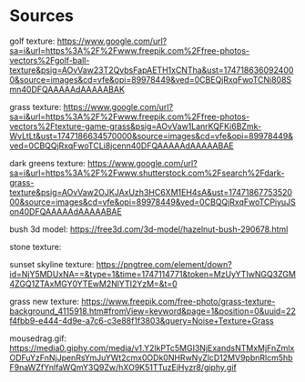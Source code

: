 # Sources

golf texture: https://www.google.com/url?sa=i&url=https%3A%2F%2Fwww.freepik.com%2Ffree-photos-vectors%2Fgolf-ball-texture&psig=AOvVaw23T2QvbsFapAETH1xCNTha&ust=1747186360924000&source=images&cd=vfe&opi=89978449&ved=0CBEQjRxqFwoTCNi808Smn40DFQAAAAAdAAAAABAK

grass texture: https://www.google.com/url?sa=i&url=https%3A%2F%2Fwww.freepik.com%2Ffree-photos-vectors%2Ftexture-game-grass&psig=AOvVaw1LanrKQFKi6BZmk-WvLtLt&ust=1747186634570000&source=images&cd=vfe&opi=89978449&ved=0CBQQjRxqFwoTCLi8jcenn40DFQAAAAAdAAAAABAE

dark greens texture: https://www.google.com/url?sa=i&url=https%3A%2F%2Fwww.shutterstock.com%2Fsearch%2Fdark-grass-texture&psig=AOvVaw2OJKJAxUzh3HC6XM1EH4sA&ust=1747186775352000&source=images&cd=vfe&opi=89978449&ved=0CBQQjRxqFwoTCPiyuJSon40DFQAAAAAdAAAAABAE

bush 3d model: https://free3d.com/3d-model/hazelnut-bush-290678.html

stone texture:

sunset skyline texture: https://pngtree.com/element/down?id=NjY5MDUxNA==&type=1&time=1747114771&token=MzUyYTIwNGQ3ZGM4ZGQ1ZTAxMGY0YTEwM2NlYTI2YzM=&t=0

grass new texture: https://www.freepik.com/free-photo/grass-texture-background_4115918.htm#fromView=keyword&page=1&position=0&uuid=22f4fbb9-e444-4d9e-a7c6-c3e88f1f3803&query=Noise+Texture+Grass

mousedrag.gif: https://media0.giphy.com/media/v1.Y2lkPTc5MGI3NjExandsNTMxMjFnZmlxODFuYzFnNjJpenRsYmJuYWt2cmx0ODk0NHRwNyZlcD12MV9pbnRlcm5hbF9naWZfYnlfaWQmY3Q9Zw/hXO9K51TTuzEjHyzr8/giphy.gif
